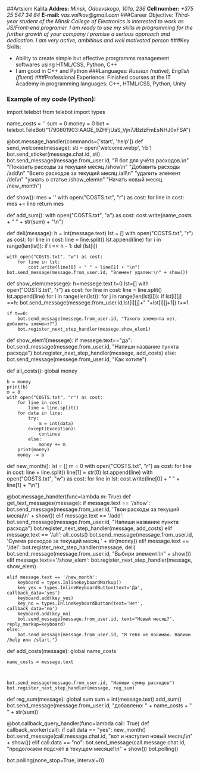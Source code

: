 ##Artsiom Kalita
__Addres:__ _Minsk, Odoevskogo, 101a, 236_
 __Cell number:__ _+375 25 547 34 84_
__E-mail:__ _vas.vollkov@gmail.com_
###Career Objective:
_Third-year student of the Minsk College of Electronics is interested to work as JS/Front-end  programer. I am ready to use my skills in programming for the further growth of your company i promise a serious approach and dedication. I am very active, ambitious and well motivated person_
###Key Skills:
- Ability to create simple but effective prorgramms management softwares using HTML/CSS, Python, C++
- I am good in С++ and Python
###Languages:
_Russian (native),  English (fluent)_
###Professional Experience:
Finished courses at the IT Academy in programming languages: C++, HTML/CSS, Python, Unity
### Example of my code (Python):
import telebot
from telebot import types

name_costs = ''
sum = 0
money = 0
bot = telebot.TeleBot("1790801903:AAGE_9ZHFjUaS_Vjn7JBzlzFmEsNHJ0xFSA")


@bot.message_handler(commands=['start', 'help'])
def send_welcome(message):
    sti = open('welcome.webp', 'rb')
    bot.send_sticker(message.chat.id, sti)
    bot.send_message(message.from_user.id, "Я бот для учёта расходов.\n"
                                           "Показать расходы за текущий месяц /show\n"
                                           "Добавить расходы /add\n"
                                           "Всего расходов за текущий месяц /all\n"
                                           "удалить элемент /del\n"
                                           "узнать о статье /show_elem\n"
                                           "Начать новый месяц /new_month")


def show():
    mes = ''
    with open("COSTS.txt", "r") as cost:
        for line in cost:
            mes += line
        return mes


def add_sum():
    with open("COSTS.txt", "a") as cost:
        cost.write(name_costs + " " + str(sum) + "\n")


def deli(message):
    h = int(message.text)
    lst = []
    with open("COSTS.txt", "r") as cost:
        for line in cost:
            line = line.split()
            lst.append(line)
    for i in range(len(lst)):
        if i == h - 1:
            del (lst[i])


    with open("COSTS.txt", "w") as cost:
        for line in lst:
            cost.write(line[0] + " " + line[1] + "\n")
    bot.send_message(message.from_user.id, "Элемент удален:\n" + show())

def show_elem(messege):
    h=messege.text
    t=0
    lst=[]
    with open("COSTS.txt", "r") as cost:
        for line in cost:
            line = line.split()
            lst.append(line)
    for i in range(len(lst)):
        for j in range(len(lst[i])):
                if lst[i][j] ==h:
                    bot.send_message(messege.from_user.id,lst[i][j]+" "+lst[i][j+1])
                    t+=1

    if t==0:
        bot.send_message(messege.from_user.id, "Такого элемента нет, добавить элемент?")
        bot.register_next_step_handler(messege,show_elem1)

def show_elem1(messege):
    if messege.text=="да":
        bot.send_message(messege.from_user.id, "Напиши название пункта расхода")
        bot.register_next_step_handler(messege, add_costs)
    else:
        bot.send_message(messege.from_user.id, "Как хотите")








def all_costs():
    global money

    b = money
    print(b)
    m = 0
    with open("COSTS.txt", "r") as cost:
        for line in cost:
            line = line.split()
        for data in line:
            try:
                m = int(data)
            except(Exception):
                continue
            else:
                money += m
        print(money)
        money -= b


def new_month():
    lst = []
    m = 0
    with open("COSTS.txt", "r") as cost:
        for line in cost:
            line = line.split()
            line[1] = str(0)
            lst.append(line)
    with open("COSTS.txt", "w") as cost:
        for line in lst:
            cost.write(line[0] + " " + line[1] + "\n")


@bot.message_handler(func=lambda m: True)
def get_text_messages(message):
    if message.text == '/show':
        bot.send_message(message.from_user.id, 'Твои расходы за текущий месяц\n' + show())
    elif message.text == '/add':
        bot.send_message(message.from_user.id, "Напиши название пункта расхода")
        bot.register_next_step_handler(message, add_costs)
    elif message.text == '/all':
        all_costs()
        bot.send_message(message.from_user.id, 'Cумма расходов за текущий месяц ' + str(money))
    elif message.text == '/del':
        bot.register_next_step_handler(message, deli)
        bot.send_message(message.from_user.id, "Выбири элемент:\n" + show())
    elif message.text=='/show_elem':
        bot.register_next_step_handler(message, show_elem)




    elif message.text == '/new_month':
        keyboard = types.InlineKeyboardMarkup()
        key_yes = types.InlineKeyboardButton(text='Да', callback_data='yes')
        keyboard.add(key_yes)
        key_no = types.InlineKeyboardButton(text='Нет', callback_data='no')
        keyboard.add(key_no)
        bot.send_message(message.from_user.id, text="Новый месяц?", reply_markup=keyboard)
    else:
        bot.send_message(message.from_user.id, "Я тебя не понимаю. Напиши /help или /start.")


def add_costs(message):
    global name_costs

    name_costs = message.text



    bot.send_message(message.from_user.id, "Напиши сумму расходов")
    bot.register_next_step_handler(message, reg_sum)





def reg_sum(message):
    global sum
    sum = int(message.text)
    add_sum()
    bot.send_message(message.from_user.id, "добавлено: " + name_costs + " " + str(sum))


@bot.callback_query_handler(func=lambda call: True)
def callback_worker(call):
    if call.data == "yes":
        new_month()
        bot.send_message(call.message.chat.id, "вот и наступил новый месяц!\n" + show())
    elif call.data == "no":
        bot.send_message(call.message.chat.id, "продолжаем подсчёт в текущем месяце!\n" + show())
        bot.polling()


bot.polling(none_stop=True, interval=0)